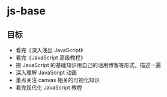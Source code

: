 # js-base

## 目标

- 看完《深入浅出 JavaScript》
- 看完《JavaScript 高级教程》
- 把 JavaScript 的基础知识用自己的话用博客等形式，描述一遍
- 深入理解 JavaScript 动画
- 重点关注 canvas 相关的可视化知识
- 看完现代化 JavaScript 教程
